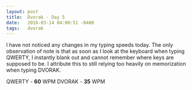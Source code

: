 ```yaml
---
layout: post
title:  Dvorak - Day 5
date:   2016-03-14 04:00:51 -0400
tags:   dvorak
---
```

I have not noticed any changes in my typing speeds today. The only observation of note is that as soon as I look at the keyboard when typing QWERTY, I instantly blank out and cannot remember where keys are supposed to be. I attribute this to still relying too heavily on memorization when typing DVORAK.

QWERTY - **60** WPM
DVORAK - **35** WPM
